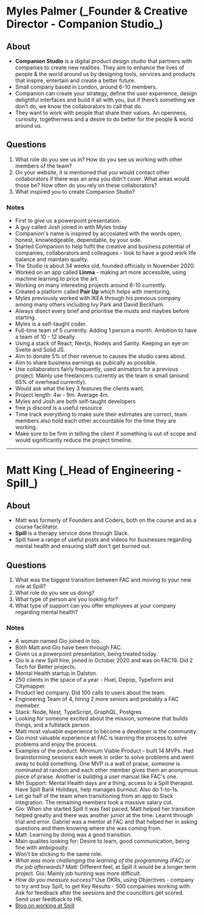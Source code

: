 # Myles Palmer (\_Founder & Creative Director - **Companion Studio\_**)

## About

- **Companion Studio** is a digital product design studio that partners with companies to create new realities. They aim to enhance the lives of people & the world around us by designing tools, services and products that inspire, entertain and create a better future.
- Small company based in London, around 6-10 members.
- Companion can create your strategy, define the user experience, design delightful interfaces and build it all with you, but if there’s something we don’t do, we know the collaborators to call that do.
- They want to work with people that share their values. An openness, curiosity, togetherness and a desire to do better for the people & world around us.

## Questions

1. What role do you see us in? How do you see us working with other members of the team?
2. On your website, it is mentioned that you would contact other collaborators if there was an area you didn't cover. What areas would those be? How often do you rely on these collaborators?
3. What inspired you to create Companion Studio?

### Notes

- First to give us a powerpoint presentation.
- A guy called Josh joined in with Myles today
- Companion's name is inspired by accosiated with the words open, honest, knowledgeable, dependable, by your side.
- Started Companion to help fulfil the creative and business potential of companies, collaborators and colleagues - look to have a good work life balance and maintain quality.
- The Studio is about 34 weeks old, founded officially in November 2020.
- Worked on an app called **Linma** - making art more accessible, using machine learning to price the art.
- Working on many interesting projects around 8-10 currently.
- Created a platform called **Pair Up** which helps with mentoring.
- Myles previously worked with IKEA through his previous company among many others including Ivy Park and David Beckham.
- Always disect every brief and prioritise the musts and maybes before starting.
- Myles is a self-taught coder.
- Full-time team of 5 currently. Adding 1 person a month. Ambition to have a team of 10 - 12 ideally.
- Using a stack of React, Nextjs, Nodejs and Sanity. Keeping an eye on Svelte and Solid JS.
- Aim to donate 5% of their revenue to causes the studio cares about.
- Aim to share business earnings as pubically as possible.
- Use collaborators fairly frequently, used animators for a previous project. Mainly use freelancers currently as the team is small (around 65% of overhead currently).
- Would ask what the key 3 features the clients want.
- Project length: 4w - 9m. Average 4m.
- Myles and Josh are both self-taught developers
- free js discord is a useful resource
- Time track everything to make sure their estimates are correct, team members also hold each other accountable for the time they are working.
- Make sure to be firm in telling the client if something is out of scope and would significantly reduce the project timeline.

---

# Matt King (\_Head of Engineering - **Spill\_**)

## About

- Matt was formerly of Founders and Coders, both on the course and as a course facilitator.
- **Spill** is a therapy service done through Slack.
- Spill have a range of useful posts and videos for businesses regarding mental health and ensuring staff don't get burned out.

## Questions

1. What was the biggest transition between FAC and moving to your new role at Spill?
2. What role do you see us doing?
3. What type of person are you looking for?
4. What type of support can you offer employees at your company regarding mental health?

### Notes

- A woman named Gio joined in too.
- Both Matt and Gio have been through FAC.
- Given us a powerpoint presentation, being treated today.
- Gio is a new Spill hire, joined in October 2020 and was on FAC19. Did 2 Tech for Better projects.
- Mental Health startup in Dalston.
- 250 clients in the space of a year - Huel, Depop, Typeform and Citymapper.
- Product led company. Did 100 calls to users about the team.
- Engineering Team of 4, hiring 2 more seniors and probably a FAC memeber.
- Stack: Node, Nest, TypeScript, GraphQL, Postgres
- Looking for someone excited about the mission, someone that builds things, and a fullstack person.
- Matt most valuable experience to become a developer is the community.
- Gio most valuable experience at FAC is learning the process to solve problems and enjoy the process.
- Examples of the product: Minimum Viable Product - built 14 MVPs. Had brainstorming sessions each week in order to solve problems and went away to build something. One MVP is a wall of praise, someone is nominated at random and each other member gives them an anonymous piece of praise. Another is building a user manual like FAC's one.
- MH Support: Mental Health days are a thing, access to a Spill therapist. Have Spill Bank Holidays, help manages burnout. Also do 1-to-1s.
- Let go half of the team when transitioning from an app to Slack integration. The remaining members took a massive salary cut.
- Gio: When she started Spill it was fast paced, Matt helped her transition helped greatly and there was another junior at the time. Learnt through trial and error. Gabriel was a mentor at FAC and that helped her in asking questions and them knowing where she was coming from.
- Matt: Learning by doing was a good transition.
- Main qualites looking for: Desire to learn, good communication, being fine with ambigiouity.
- Won't be sticking to the same role.
- _What was more challenging the learning of the programming (FAC) or the job afterwards?_ Matt: Different feel, at Spill it would be a longer term project. Gio: Mainly job hunting was more difficult.
- _How do you measure success?_ Use OKRs, using Objectives - company to try and buy Spill, to get Key Results - 500 compainies working with. Ask for feedback after the seesions and the councillors get scored. Send user feedback to HR.
- [Blog on working at Spill](https://klinger.io/post/654608607896272896/joining-hypergrowth-startups)
